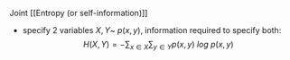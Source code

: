 Joint [[Entropy (or self-information)]] 
- specify 2 variables $X, Y$~ $p(x, y)$, information required to specify both:
$$H(X, Y) = -\displaystyle\sum_{x\in X}\displaystyle\sum_{y\in Y}p(x,y)\ log\ p(x,y)$$